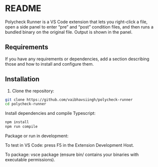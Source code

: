 
# README
Polycheck Runner is a VS Code extension that lets you right-click a file, open a side panel to enter “pre” and “post” condition files, and then runs a bundled binary on the original file. Output is shown in the panel.


## Requirements

If you have any requirements or dependencies, add a section describing those and how to install and configure them.

## Installation
1. Clone the repository:

```bash
git clone https://github.com/vaibhavsiingh/polycheck-runner
cd polycheck-runner
```
Install dependencies and compile Typescript:

```bash
npm install
npm run compile
```
Package or run in development:

To test in VS Code: press F5 in the Extension Development Host.

To package: vsce package (ensure bin/ contains your binaries with executable permissions).
